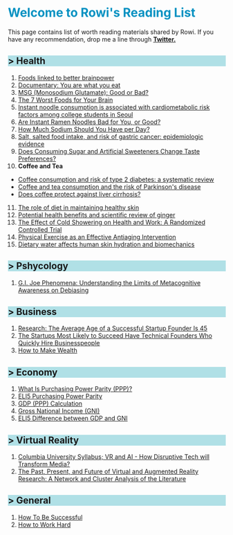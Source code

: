 <h1 style="color:#0492c2;"> Welcome to Rowi's Reading List </h1>

This page contains list of worth reading materials shared by Rowi. If you have any recommendation, drop me a line through [**Twitter.**](https://twitter.com/rowialfata)


<h2 style="background-color:powderblue;"> > Health </h2>

1. [Foods linked to better brainpower](https://www.health.harvard.edu/healthbeat/foods-linked-to-better-brainpower)
2. [Documentary: You are what you eat](https://www.youtube.com/watch?v=x4_FNTUhwVU)
3. [MSG (Monosodium Glutamate): Good or Bad?](https://www.healthline.com/nutrition/msg-good-or-bad#bottom-line)
4. [The 7 Worst Foods for Your Brain](https://www.healthline.com/nutrition/worst-foods-for-your-brain#TOC_TITLE_HDR_4)
5. [Instant noodle consumption is associated with cardiometabolic risk factors among college students in Seoul](https://www.ncbi.nlm.nih.gov/pmc/articles/PMC5449380/)
6. [Are Instant Ramen Noodles Bad for You, or Good?](https://www.healthline.com/nutrition/ramen-noodles)
7. [How Much Sodium Should You Have per Day?](https://www.healthline.com/nutrition/sodium-per-day)
8. [Salt, salted food intake, and risk of gastric cancer: epidemiologic evidence](https://pubmed.ncbi.nlm.nih.gov/15649247/)
9. [Does Consuming Sugar and Artificial Sweeteners Change Taste Preferences?](https://www.ncbi.nlm.nih.gov/pmc/articles/PMC4500487/)
10. <b> Coffee and Tea </b> <br>
  - [Coffee consumption and risk of type 2 diabetes: a systematic review](https://pubmed.ncbi.nlm.nih.gov/15998896/) <br>
  - [Coffee and tea consumption and the risk of Parkinson's disease](https://pubmed.ncbi.nlm.nih.gov/17712848/) <br>
  - [Does coffee protect against liver cirrhosis?](https://pubmed.ncbi.nlm.nih.gov/11897178/)
11. [The role of diet in maintaining healthy skin](https://www.researchgate.net/publication/330026831_The_role_of_diet_in_maintaining_healthy_skin)
12. [Potential health benefits and scientific review of ginger](https://academicjournals.org/journal/JPP/article-full-text-pdf/56E54E164970)
13. [The Effect of Cold Showering on Health and Work: A Randomized Controlled Trial](https://www.ncbi.nlm.nih.gov/pmc/articles/PMC5025014/)
14. [Physical Exercise as an Effective Antiaging Intervention](https://www.ncbi.nlm.nih.gov/pmc/articles/PMC5457745/?log$=activity)
15. [Dietary water affects human skin hydration and biomechanics](https://www.ncbi.nlm.nih.gov/pmc/articles/PMC4529263/)

<h2 style="background-color:powderblue;"> > Pshycology </h2>

1. [G.I. Joe Phenomena: Understanding the Limits of Metacognitive Awareness on Debiasing](https://www.hbs.edu/ris/Publication%20Files/21-084_436ebba8-c832-4922-bb6e-49d000a77df3.pdf)

<h2 style="background-color:powderblue;"> > Business</h2>

1. [Research: The Average Age of a Successful Startup Founder Is 45](https://hbr.org/2018/07/research-the-average-age-of-a-successful-startup-founder-is-45)
2. [The Startups Most Likely to Succeed Have Technical Founders Who Quickly Hire Businesspeople](https://hbr.org/2017/11/the-startups-most-likely-to-succeed-have-technical-founders-who-quickly-hire-businesspeople)
3. [How to Make Wealth](http://www.paulgraham.com/wealth.html)


<h2 style="background-color:powderblue;"> > Economy </h2>

1. [What Is Purchasing Power Parity (PPP)?](https://www.investopedia.com/updates/purchasing-power-parity-ppp/)
2. [ELI5 Purchasing Power Parity](https://www.reddit.com/r/explainlikeimfive/comments/5c5pay/eli5_what_is_purchasing_power_parity/)
3. [GDP (PPP) Calculation](https://www.youtube.com/watch?v=g8dSoxmoBsg)
4. [Gross National Income (GNI)](https://en.m.wikipedia.org/wiki/Gross_national_income)
5. [ELI5 Difference between GDP and GNI](https://www.reddit.com/r/explainlikeimfive/comments/vqcfw/eli5_what_is_gross_domestic_product_gdp/)


<h2 style="background-color:powderblue;"> > Virtual Reality </h2>

1. [Columbia University Syllabus; VR and AI - How Disruptive Tech will Transform Media?](https://www0.gsb.columbia.edu/courses/syllabus/Virtual%20Reality%20%26%20Artificial%20Intelligence%3A%20How%20Disruptive%20Technologies%20will%20Transform%20Media.pdf?_ga=2.43543276.812072786.1627373496-2114642757.1627193663)
2. [The Past, Present, and Future of Virtual and Augmented Reality Research: A Network and Cluster Analysis of the Literature](https://www.frontiersin.org/articles/10.3389/fpsyg.2018.02086/full)


<h2 style="background-color:powderblue;"> > General </h2>

1. [How To Be Successful](https://blog.samaltman.com/how-to-be-successful)
2. [How to Work Hard](http://www.paulgraham.com/hwh.html)
